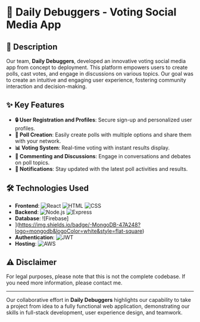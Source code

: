 # 🚀 Daily Debuggers - Voting Social Media App

## 🌟 Description

Our team, **Daily Debuggers**, developed an innovative voting social media app from concept to deployment. This platform empowers users to create polls, cast votes, and engage in discussions on various topics. Our goal was to create an intuitive and engaging user experience, fostering community interaction and decision-making.

## ✨ Key Features

- **🔒 User Registration and Profiles**: Secure sign-up and personalized user profiles.
- **📝 Poll Creation**: Easily create polls with multiple options and share them with your network.
- **📊 Voting System**: Real-time voting with instant results display.
- **💬 Commenting and Discussions**: Engage in conversations and debates on poll topics.
- **🔔 Notifications**: Stay updated with the latest poll activities and results.

## 🛠️ Technologies Used

- **Frontend**: ![React](https://img.shields.io/badge/-React-61DAFB?logo=react&logoColor=white&style=flat-square) ![HTML](https://img.shields.io/badge/-HTML-E34F26?logo=html5&logoColor=white&style=flat-square) ![CSS](https://img.shields.io/badge/-CSS-1572B6?logo=css3&logoColor=white&style=flat-square)
- **Backend**: ![Node.js](https://img.shields.io/badge/-Node.js-339933?logo=node.js&logoColor=white&style=flat-square) ![Express](https://img.shields.io/badge/-Express-000000?logo=express&logoColor=white&style=flat-square)
- **Database**: ![Firebase]
- ](https://img.shields.io/badge/-MongoDB-47A248?logo=mongodb&logoColor=white&style=flat-square)
- **Authentication**: ![JWT](https://img.shields.io/badge/-JWT-000000?logo=json-web-tokens&logoColor=white&style=flat-square)
- **Hosting**: ![AWS](https://img.shields.io/badge/-AWS-232F3E?logo=amazon-aws&logoColor=white&style=flat-square)

## ⚠️ Disclaimer

For legal purposes, please note that this is not the complete codebase. If you need more information, please contact me.

---

Our collaborative effort in **Daily Debuggers** highlights our capability to take a project from idea to a fully functional web application, demonstrating our skills in full-stack development, user experience design, and teamwork.

